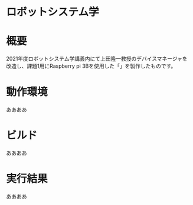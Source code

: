 # ロボットシステム学

# 概要

2021年度ロボットシステム学講義内にて上田隆一教授のデバイスマネージャを改造し、課題1用にRaspberry pi 3Bを使用した「」を製作したものです。

# 動作環境

ああああ

# ビルド

ああああ

# 実行結果

ああああ

#
